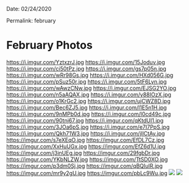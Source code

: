 
Date: 02/24/2020

Permalink: february

# February Photos

https://i.imgur.com/YztxzrJ.jpg
https://i.imgur.com/15Joduv.jpg
https://i.imgur.com/ci50tPz.jpg
https://i.imgur.com/gs7p05n.jpg
https://i.imgur.com/wRr98Gs.jpg
https://i.imgur.com/HXd056G.jpg
https://i.imgur.com/pSuz50r.jpg
https://i.imgur.com/5tF6Lyn.jpg
https://i.imgur.com/wAwzCNw.jpg
https://i.imgur.com/EJSG2YO.jpg
https://i.imgur.com/n5aAQAX.jpg
https://i.imgur.com/y88IOzX.jpg
https://i.imgur.com/o1KrGc2.jpg
https://i.imgur.com/ujCWZ8D.jpg
https://i.imgur.com/Bec6ZJ5.jpg
https://i.imgur.com/l1E5n1H.jpg
https://i.imgur.com/9nMPb0d.jpg
https://i.imgur.com/l0cd49c.jpg
https://i.imgur.com/90tnj67.jpg
https://i.imgur.com/qKtdUI1.jpg
https://i.imgur.com/3JOa6pS.jpg
https://i.imgur.com/e7I7PpS.jpg
https://i.imgur.com/Qkh71W3.jpg
https://i.imgur.com/jllCtAy.jpg
https://imgur.com/s7eXEqO.jpg
https://imgur.com/EfDL7Cz.jpg
https://imgur.com/XxHuUGx.jpg
https://imgur.com/EfZ6d1U.jpg
https://imgur.com/j3inUEg.jpg
https://imgur.com/29fgbDr.jpg
https://imgur.com/YKbNLZW.jpg
https://imgur.com/TtSD0XO.jpg
https://imgur.com/p3dm0Sj.jpg
https://imgur.com/qBQIuIR.jpg
https://imgur.com/mr9y2gU.jpg
https://imgur.com/pbLc9Wu.jpg
![](https://dl.dropboxusercontent.com/s/krttpe7agub41ry/nm.jpg)
![](https://dl.dropboxusercontent.com/s/0hyxxr6ixdyu700/ol.jpg)